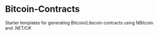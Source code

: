 # Bitcoin-Contracts
Starter templates for generating Bitcoin/Litecoin contracts using NBitcoin and .NET/C#
